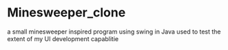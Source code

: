 # Minesweeper_clone
a small minesweeper inspired program using swing in Java used to test the extent of my UI development capablitie
